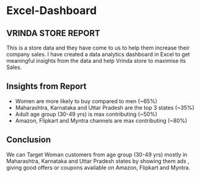 # Excel-Dashboard
## VRINDA STORE REPORT
This is a store data and they have come to us to help them increase their company sales. I have created a data analytics dashboard in Excel to get meaningful insights from the data and help
Vrinda store to maximise its Sales.
## Insights from Report

- Women are more likely to buy compared to men (~65%)
- Maharashtra, Karnataka and Uttar Pradesh are the top 3 states (~35%)
- Adult age group (30-49 yrs) is max contributing (~50%)
- Amazon, Flipkart and Myntra channels are max contributing (~80%)

## Conclusion
We can Target Woman customers from age group (30-49 yrs) mostly in Maharashtra, Karnataka and Uttar Pradesh states by showing them ads , giving good offers or coupons available on Amazon, Flipkart and Myntra.
